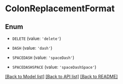# ColonReplacementFormat


## Enum

* `DELETE` (value: `'delete'`)

* `DASH` (value: `'dash'`)

* `SPACEDASH` (value: `'spaceDash'`)

* `SPACEDASHSPACE` (value: `'spaceDashSpace'`)

[[Back to Model list]](../README.md#documentation-for-models) [[Back to API list]](../README.md#documentation-for-api-endpoints) [[Back to README]](../README.md)


